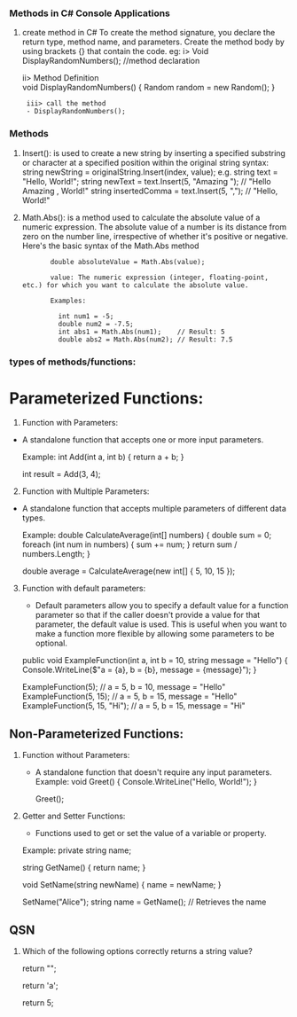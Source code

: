 ###  Methods in C# Console Applications

1. create method in C#
    To create the method signature, you declare the return type, method name, and parameters. Create the method body by using brackets {} that contain the code.
    eg: 
      i> Void DisplayRandomNumbers();  //method declaration
      
      ii> Method Definition  
       void DisplayRandomNumbers() 
        {
            Random random = new Random();
        }

        iii> call the method
        - DisplayRandomNumbers();



### Methods 
1. Insert(): is used to create a new string by inserting a specified substring or character at a specified position within the original string
    syntax:  string newString = originalString.Insert(index, value);
    e.g.
    string text = "Hello, World!";
    string newText = text.Insert(5, "Amazing "); // "Hello Amazing , World!"
    string insertedComma = text.Insert(5, ",");    // "Hello, World!"

2. Math.Abs(): 
              is a method used to calculate the absolute value of a numeric expression.
              The absolute value of a number is its distance from zero on the number line, irrespective of whether it's positive or negative. Here's the basic syntax of the Math.Abs method

              double absoluteValue = Math.Abs(value);

              value: The numeric expression (integer, floating-point, etc.) for which you want to calculate the absolute value.

              Examples:

                int num1 = -5;
                double num2 = -7.5;
                int abs1 = Math.Abs(num1);    // Result: 5
                double abs2 = Math.Abs(num2); // Result: 7.5


### types of methods/functions:
# Parameterized Functions:
1. Function with Parameters:
 - A standalone function that accepts one or more input parameters.

    Example:
    int Add(int a, int b)
    {
        return a + b;
    }

    int result = Add(3, 4);

2. Function with Multiple Parameters:
 - A standalone function that accepts multiple parameters of different data types.

   Example:
   double CalculateAverage(int[] numbers)
    {
        double sum = 0;
        foreach (int num in numbers)
        {
            sum += num;
        }
        return sum / numbers.Length;
    }

    double average = CalculateAverage(new int[] { 5, 10, 15 });

3. Function with default parameters:
    - Default parameters allow you to specify a default value for a function parameter so that if the caller doesn't provide a value for that parameter, the default value is used. This is useful when you want to make a function more flexible by allowing some parameters to be optional.

    public void ExampleFunction(int a, int b = 10, string message = "Hello")
    {
        Console.WriteLine($"a = {a}, b = {b}, message = {message}");
    }

    ExampleFunction(5);               // a = 5, b = 10, message = "Hello"
    ExampleFunction(5, 15);           // a = 5, b = 15, message = "Hello"
    ExampleFunction(5, 15, "Hi");     // a = 5, b = 15, message = "Hi"



## Non-Parameterized Functions:
1. Function without Parameters:
    - A standalone function that doesn't require any input parameters.
        Example:
        void Greet()
        {
            Console.WriteLine("Hello, World!");
        }

        Greet();

2. Getter and Setter Functions:
    - Functions used to get or set the value of a variable or property.

    Example:
    private string name;

    string GetName()
    {
        return name;
    }

    void SetName(string newName)
    {
        name = newName;
    }

    SetName("Alice");
    string name = GetName(); // Retrieves the name



## QSN
1. Which of the following options correctly returns a string value?

    return "";


    return 'a';


    return 5;